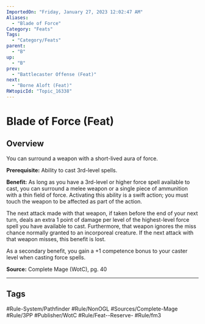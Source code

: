 ```yaml
---
ImportedOn: "Friday, January 27, 2023 12:02:47 AM"
Aliases:
  - "Blade of Force"
Category: "Feats"
Tags:
  - "Category/Feats"
parent:
  - "B"
up:
  - "B"
prev:
  - "Battlecaster Offense (Feat)"
next:
  - "Borne Aloft (Feat)"
RWtopicId: "Topic_16338"
---
```

# Blade of Force (Feat)
## Overview
You can surround a weapon with a short-lived aura of force.

**Prerequisite:** Ability to cast 3rd-level spells.

**Benefit:** As long as you have a 3rd-level or higher force spell available to cast, you can surround a melee weapon or a single piece of ammunition with a thin field of force. Activating this ability is a swift action; you must touch the weapon to be affected as part of the action.

The next attack made with that weapon, if taken before the end of your next turn, deals an extra 1 point of damage per level of the highest-level force spell you have available to cast. Furthermore, that weapon ignores the miss chance normally granted to an incorporeal creature. If the next attack with that weapon misses, this benefit is lost.

As a secondary benefit, you gain a +1 competence bonus to your caster level when casting force spells.

**Source:** Complete Mage (WotC), pg. 40


---
## Tags
#Rule-System/Pathfinder #Rule/NonOGL #Sources/Complete-Mage #Rule/3PP #Publisher/WotC #Rule/Feat--Reserve- #Rule/fm3


